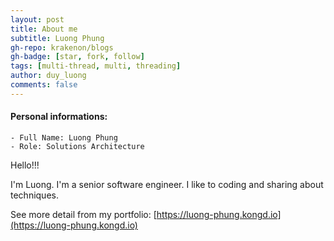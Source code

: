 ```yaml
---
layout: post
title: About me
subtitle: Luong Phung
gh-repo: krakenon/blogs
gh-badge: [star, fork, follow]
tags: [multi-thread, multi, threading]
author: duy_luong
comments: false
---
```


#### Personal informations:

    - Full Name: Luong Phung
    - Role: Solutions Architecture

Hello!!!

I'm Luong. I'm a senior software engineer. I like to coding and sharing about techniques.

See more detail from my portfolio: [https://luong-phung.kongd.io](https://luong-phung.kongd.io)
